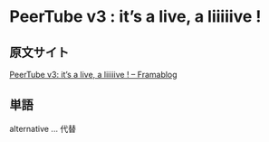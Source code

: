 # PeerTube v3 : it’s a live, a liiiiive !

## 原文サイト

[PeerTube v3: it&rsquo;s a live, a liiiiive ! &#8211; Framablog](https://framablog.org/2021/01/07/peertube-v3-its-a-live-a-liiiiive/)

## 単語

alternative ... 代替
